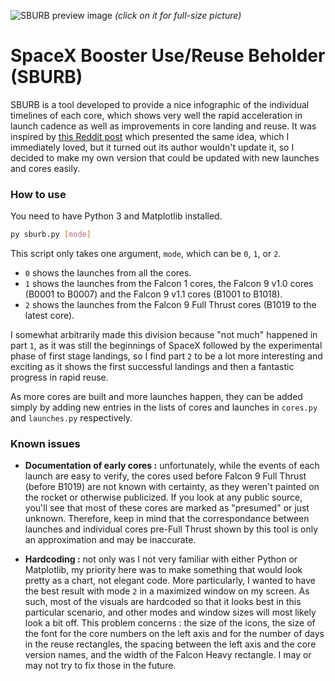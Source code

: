 ![SBURB preview image](https://i.imgur.com/3X19LEL.png)
*(click on it for full-size picture)*

# SpaceX Booster Use/Reuse Beholder (SBURB)

SBURB is a tool developed to provide a nice infographic of the individual timelines of each core, which shows very well the rapid acceleration in launch cadence as well as improvements in core landing and reuse. It was inspired by [this Reddit post](https://www.reddit.com/r/SpaceXLounge/comments/8jmn3e/spacex_recovery_history_preblock_5_graphic/) which presented the same idea, which I immediately loved, but it turned out its author wouldn't update it, so I decided to make my own version that could be updated with new launches and cores easily.

### How to use

You need to have Python 3 and Matplotlib installed.

```sh
py sburb.py [mode]
```

This script only takes one argument, `mode`, which can be `0`, `1`, or `2`.
* `0` shows the launches from all the cores.
* `1` shows the launches from the Falcon 1 cores, the Falcon 9 v1.0 cores (B0001 to B0007) and the Falcon 9 v1.1 cores (B1001 to B1018).
* `2` shows the launches from the Falcon 9 Full Thrust cores (B1019 to the latest core).

I somewhat arbitrarily made this division because "not much" happened in part `1`, as it was still the beginnings of SpaceX followed by the experimental phase of first stage landings, so I find part `2` to be a lot more interesting and exciting as it shows the first successful landings and then a fantastic progress in rapid reuse.

As more cores are built and more launches happen, they can be added simply by adding new entries in the lists of cores and launches in `cores.py` and `launches.py` respectively.

### Known issues

* **Documentation of early cores :** unfortunately, while the events of each launch are easy to verify, the cores used before Falcon 9 Full Thrust (before B1019) are not known with certainty, as they weren't painted on the rocket or otherwise publicized. If you look at any public source, you'll see that most of these cores are marked as "presumed" or just unknown. Therefore, keep in mind that the correspondance between launches and individual cores pre-Full Thrust shown by this tool is only an approximation and may be inaccurate.

* **Hardcoding :** not only was I not very familiar with either Python or Matplotlib, my priority here was to make something that would look pretty as a chart, not elegant code. More particularly, I wanted to have the best result with mode `2` in a maximized window on my screen. As such, most of the visuals are hardcoded so that it looks best in this particular scenario, and other modes and window sizes will most likely look a bit off. This problem concerns : the size of the icons, the size of the font for the core numbers on the left axis and for the number of days in the reuse rectangles, the spacing between the left axis and the core version names, and the width of the Falcon Heavy rectangle. I may or may not try to fix those in the future.
